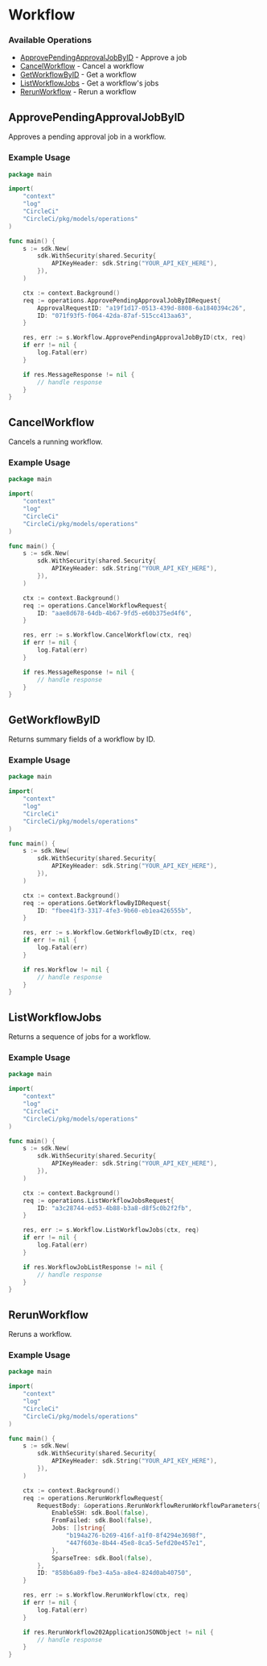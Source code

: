 # Workflow

### Available Operations

* [ApprovePendingApprovalJobByID](#approvependingapprovaljobbyid) - Approve a job
* [CancelWorkflow](#cancelworkflow) - Cancel a workflow
* [GetWorkflowByID](#getworkflowbyid) - Get a workflow
* [ListWorkflowJobs](#listworkflowjobs) - Get a workflow's jobs
* [RerunWorkflow](#rerunworkflow) - Rerun a workflow

## ApprovePendingApprovalJobByID

Approves a pending approval job in a workflow.

### Example Usage

```go
package main

import(
	"context"
	"log"
	"CircleCi"
	"CircleCi/pkg/models/operations"
)

func main() {
    s := sdk.New(
        sdk.WithSecurity(shared.Security{
            APIKeyHeader: sdk.String("YOUR_API_KEY_HERE"),
        }),
    )

    ctx := context.Background()    
    req := operations.ApprovePendingApprovalJobByIDRequest{
        ApprovalRequestID: "a19f1d17-0513-439d-8808-6a1840394c26",
        ID: "071f93f5-f064-42da-87af-515cc413aa63",
    }

    res, err := s.Workflow.ApprovePendingApprovalJobByID(ctx, req)
    if err != nil {
        log.Fatal(err)
    }

    if res.MessageResponse != nil {
        // handle response
    }
}
```

## CancelWorkflow

Cancels a running workflow.

### Example Usage

```go
package main

import(
	"context"
	"log"
	"CircleCi"
	"CircleCi/pkg/models/operations"
)

func main() {
    s := sdk.New(
        sdk.WithSecurity(shared.Security{
            APIKeyHeader: sdk.String("YOUR_API_KEY_HERE"),
        }),
    )

    ctx := context.Background()    
    req := operations.CancelWorkflowRequest{
        ID: "aae8d678-64db-4b67-9fd5-e60b375ed4f6",
    }

    res, err := s.Workflow.CancelWorkflow(ctx, req)
    if err != nil {
        log.Fatal(err)
    }

    if res.MessageResponse != nil {
        // handle response
    }
}
```

## GetWorkflowByID

Returns summary fields of a workflow by ID.

### Example Usage

```go
package main

import(
	"context"
	"log"
	"CircleCi"
	"CircleCi/pkg/models/operations"
)

func main() {
    s := sdk.New(
        sdk.WithSecurity(shared.Security{
            APIKeyHeader: sdk.String("YOUR_API_KEY_HERE"),
        }),
    )

    ctx := context.Background()    
    req := operations.GetWorkflowByIDRequest{
        ID: "fbee41f3-3317-4fe3-9b60-eb1ea426555b",
    }

    res, err := s.Workflow.GetWorkflowByID(ctx, req)
    if err != nil {
        log.Fatal(err)
    }

    if res.Workflow != nil {
        // handle response
    }
}
```

## ListWorkflowJobs

Returns a sequence of jobs for a workflow.

### Example Usage

```go
package main

import(
	"context"
	"log"
	"CircleCi"
	"CircleCi/pkg/models/operations"
)

func main() {
    s := sdk.New(
        sdk.WithSecurity(shared.Security{
            APIKeyHeader: sdk.String("YOUR_API_KEY_HERE"),
        }),
    )

    ctx := context.Background()    
    req := operations.ListWorkflowJobsRequest{
        ID: "a3c28744-ed53-4b88-b3a8-d8f5c0b2f2fb",
    }

    res, err := s.Workflow.ListWorkflowJobs(ctx, req)
    if err != nil {
        log.Fatal(err)
    }

    if res.WorkflowJobListResponse != nil {
        // handle response
    }
}
```

## RerunWorkflow

Reruns a workflow.

### Example Usage

```go
package main

import(
	"context"
	"log"
	"CircleCi"
	"CircleCi/pkg/models/operations"
)

func main() {
    s := sdk.New(
        sdk.WithSecurity(shared.Security{
            APIKeyHeader: sdk.String("YOUR_API_KEY_HERE"),
        }),
    )

    ctx := context.Background()    
    req := operations.RerunWorkflowRequest{
        RequestBody: &operations.RerunWorkflowRerunWorkflowParameters{
            EnableSSH: sdk.Bool(false),
            FromFailed: sdk.Bool(false),
            Jobs: []string{
                "b194a276-b269-416f-a1f0-8f4294e3698f",
                "447f603e-8b44-45e8-8ca5-5efd20e457e1",
            },
            SparseTree: sdk.Bool(false),
        },
        ID: "858b6a89-fbe3-4a5a-a8e4-824d0ab40750",
    }

    res, err := s.Workflow.RerunWorkflow(ctx, req)
    if err != nil {
        log.Fatal(err)
    }

    if res.RerunWorkflow202ApplicationJSONObject != nil {
        // handle response
    }
}
```
